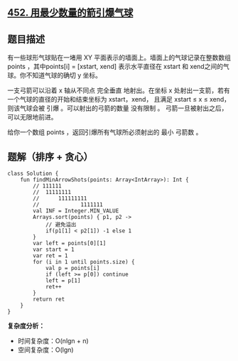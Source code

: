 ## [452. 用最少数量的箭引爆气球](https://leetcode.cn/problems/minimum-number-of-arrows-to-burst-balloons/)

## 题目描述

有一些球形气球贴在一堵用 XY 平面表示的墙面上。墙面上的气球记录在整数数组 points ，其中points[i] = [xstart, xend] 表示水平直径在 xstart 和 xend之间的气球。你不知道气球的确切 y 坐标。

一支弓箭可以沿着 x 轴从不同点 完全垂直 地射出。在坐标 x 处射出一支箭，若有一个气球的直径的开始和结束坐标为 xstart，xend， 且满足  xstart ≤ x ≤ xend，则该气球会被 引爆 。可以射出的弓箭的数量 没有限制 。 弓箭一旦被射出之后，可以无限地前进。

给你一个数组 points ，返回引爆所有气球所必须射出的 最小 弓箭数 。

## 题解（排序 + 贪心）

```
class Solution {
    fun findMinArrowShots(points: Array<IntArray>): Int {
        // 111111
        //  11111111
        //      111111111
        //             1111111
        val INF = Integer.MIN_VALUE
        Arrays.sort(points) { p1, p2 ->
            // 避免溢出
            if(p1[1] < p2[1]) -1 else 1
        }
        var left = points[0][1]
        var start = 1
        var ret = 1
        for (i in 1 until points.size) {
            val p = points[i]
            if (left >= p[0]) continue
            left = p[1]
            ret++
        }
        return ret
    }
}
```

**复杂度分析：**

- 时间复杂度：O(nlgn + n)
- 空间复杂度：O(lgn)
